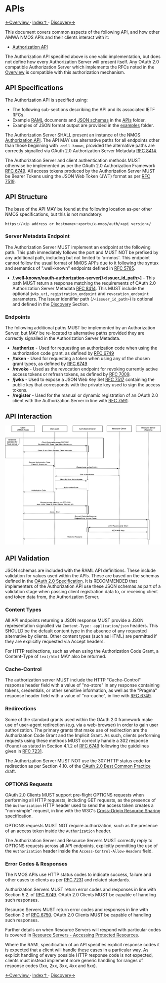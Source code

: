 # APIs

[←Overview ](1.0._Overview.md) · [ Index↑ ](..) · [Discovery→](3.0._Discovery.md)



This document covers common aspects of the following API, and how other AMWA NMOS APIs and their clients interact with
it:
*   [Authorization API](../APIs/AuthorizationAPI.html)

The Authorization API specified above is one valid implementation, but does not define how every Authorization Server
will present itself. Any OAuth 2.0 compatible Authorization Server which implements the RFCs noted in the
[Overview](1.0._Overview.md) is compatible with this authorization mechanism.

## API Specifications

The Authorization API is specified using:
*   The following sub-sections describing the API and its associated IETF RFCs.
*   Example [RAML](http://raml.org/) documents and [JSON schemas](http://tools.ietf.org/html/draft-zyp-json-schema-04)
in the [APIs](../APIs/) folder.
*   Examples of JSON format output are provided in the [examples](../examples/) folder.

The Authorization Server SHALL present an instance of the NMOS [Authorization API](../APIs/AuthorizationAPI.html). The API
MAY use alternative paths for all endpoints other than those beginning with `.well-known`, provided the alternative
paths are correctly signalled via OAuth 2.0 Authorization Server Metadata [RFC 8414][RFC-8414].

The Authorization Server and client authentication methods MUST otherwise be implemented as per the OAuth 2.0
Authorization Framework [RFC 6749][RFC-6749]. All access tokens produced by the Authorization Server MUST be Bearer
Tokens using the JSON Web Token (JWT) format as per [RFC 7519][RFC-7519].

## API Structure

The base of the API MAY be found at the following location as-per other NMOS specifications, but this is not mandatory:

```
https://<ip address or hostname>:<port>/x-nmos/auth/<api version>/
```

### Server Metadata Endpoint

The Authorization Server MUST implement an endpoint at the following path. This path immediately follows the port and
MUST NOT be prefixed by any additional path, including but not limited to 'x-nmos'. This endpoint cannot follow the
usual format of NMOS API's due to it following the syntax and semantics of ".well-known" endpoints defined in
[RFC 5785][RFC-5785].

*   **/.well-known/oauth-authorization-server\[/<issuer_id_path>\]** - This path MUST return a response matching the
requirements of OAuth 2.0 Authorization Server Metadata [RFC 8414][RFC-8414]. This MUST include the optional
`jwks_uri`, `registration_endpoint` and `revocation_endpoint` parameters. The issuer identifier path
(`/<issuer_id_path>`) is optional and defined in the [Discovery](3.0._Discovery.md) Section.

### Endpoints

The following additional paths MUST be implemented by an Authorization Server, but MAY be re-located to alternative
paths provided they are correctly signalled in the Authorization Server Metadata.

*   **/authorize** - Used for requesting an authorization code when using the authorization code grant, as defined by
[RFC 6749][RFC-6749]
*   **/token** - Used for requesting a token when using any of the chosen grant types, as defined by
[RFC 6749][RFC-6749]
*   **/revoke** - Used as the revocation endpoint for revoking currently active access tokens or refresh tokens, as
defined by [RFC 7009][RFC-7009].
*   **/jwks** - Used to expose a JSON Web Key Set [RFC 7517][RFC-7517] containing the public key that corresponds with
the private key used to sign the access tokens.
*   **/register** - Used for the manual or dynamic registration of an OAuth 2.0 client with the Authorization
Server in line with [RFC 7591][RFC-7591].

## API Interaction

![Authorization Flow](images/authorization_flow.png)

## API Validation

JSON schemas are included with the RAML API definitions. These include validation for values used within the APIs.
These are based on the schemas defined in the [OAuth 2.0 Specification][RFC-6749]. It is RECOMMENDED that implementers
of the Authorization API use these JSON schemas as part of a validation stage when passing client registration data
to, or receiving client and token data from, the Authorization Server.

### Content Types

All API endpoints returning a JSON response MUST provide a JSON representation signalled via `Content-Type:
application/json` headers. This SHOULD be the default content type in the absence of any requested alternative by
clients. Other content types (such as HTML) are permitted if they are explicitly requested via Accept headers.

For HTTP redirections, such as when using the Authorization Code Grant, a Content-Type of `text/html` MAY also be
returned.

### Cache-Control

The authorization server MUST include the HTTP "Cache-Control" response header field with a value of "no-store" in any
response containing tokens, credentials, or other sensitive information, as well as the "Pragma" response header field
with a value of "no-cache", in line with [RFC 6749][RFC-6749].

### Redirections

Some of the standard grants used within the OAuth 2.0 framework make use of user-agent redirection (e.g. via a
web-browser) in order to gain user authorization. The primary grants that make use of redirection are the Authorization
Code Grant and the Implicit Grant. As such, clients performing requests using these methods MUST correctly handle a 302
response (Found) as stated in Section 4.1.2 of [RFC 6749][RFC-6749] following the guidelines given in
[RFC 7231][RFC-7231].

The Authorization Server MUST NOT use the 307 HTTP status code for redirection as per Section 4.10. of the [OAuth
2.0 Best Common Practice][oauth-security-topics] draft.

### OPTIONS Requests

OAuth 2.0 Clients MUST support pre-flight OPTIONS requests when performing all HTTP requests, including GET requests,
as the presence of the `Authorization` HTTP header used to send the access token creates a "non-simple" request, in
line with the W3C's [Cross-Origin Resource Sharing][cross-origin] specification.

OPTIONS requests MUST NOT require authorization, such as the presence of an access token inside the `Authorization`
header.

The Authorization Server and Resource Servers MUST correctly reply to OPTIONS requests across all API endpoints,
explicitly permitting the use of the `Authorization` header inside the `Access-Control-Allow-Headers` field.

### Error Codes & Responses

The NMOS APIs use HTTP status codes to indicate success, failure and other cases to clients as per [RFC 7231][RFC-7231]
and related standards.

Authorization Servers MUST return error codes and responses in line with Section 5.2. of [RFC 6749][RFC-6749]. OAuth
2.0 Clients MUST be capable of handling such responses.

Resource Servers MUST return error codes and responses in line with Section 3 of [RFC 6750][RFC-6750]. OAuth 2.0
Clients MUST be capable of handling such responses.

Further details on when Resource Servers will respond with particular codes is covered in
[Resource Servers - Accessing Protected Resources](4.5._Behaviour_-_Resource_Servers.md#accessing-protected-resources).

Where the RAML specification of an API specifies explicit response codes it is expected that a client will handle these
cases in a particular way. As explicit handling of every possible HTTP response code is not expected, clients must
instead implement more generic handling for ranges of response codes (1xx, 2xx, 3xx, 4xx and 5xx).

[RFC-5785]: https://tools.ietf.org/html/rfc5785 "Defining Well-Known Uniform Resource Identifiers (URIs)"

[RFC-6749]: https://tools.ietf.org/html/rfc6749 "The OAuth 2.0 Authorization Framework"

[RFC-6750]: https://tools.ietf.org/html/rfc6750 "The OAuth 2.0 Authorization Framework: Bearer Token Usage"

[RFC-7009]: https://tools.ietf.org/html/rfc7009 "OAuth 2.0 Token Revocation"

[RFC-7231]: https://tools.ietf.org/html/rfc7231#section-6.4.3 "Hypertext Transfer Protocol (HTTP/1.1): Semantics and Content"

[RFC-7517]: https://tools.ietf.org/html/rfc7517 "JSON Web Key (JWK)"

[RFC-7519]: https://tools.ietf.org/html/rfc7519 "JSON Web Token (JWT)"

[RFC-7591]: https://tools.ietf.org/html/rfc7591 "OAuth 2.0 Dynamic Client Registration Protocol"

[RFC-8414]: https://tools.ietf.org/html/rfc8414 "OAuth 2.0 Authorization Server Metadata"

[oauth-security-topics]: https://datatracker.ietf.org/doc/draft-ietf-oauth-security-topics/ "OAuth 2.0 Security Best Current Practice 13"

[cross-origin]: https://www.w3.org/TR/cors "Cross-Origin Resource Sharing"

[←Overview ](1.0._Overview.md) · [ Index↑ ](..) · [Discovery→](3.0._Discovery.md)
